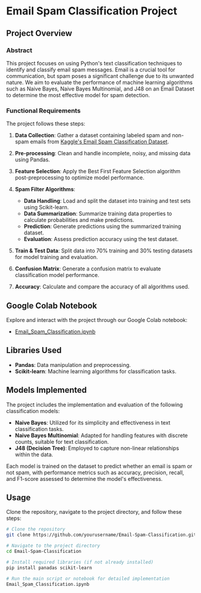 # Email Spam Classification Project

## Project Overview

### Abstract
This project focuses on using Python's text classification techniques to identify and classify email spam messages. Email is a crucial tool for communication, but spam poses a significant challenge due to its unwanted nature. We aim to evaluate the performance of machine learning algorithms such as Naive Bayes, Naive Bayes Multinomial, and J48 on an Email Dataset to determine the most effective model for spam detection.

### Functional Requirements
The project follows these steps:

1. **Data Collection**: Gather a dataset containing labeled spam and non-spam emails from [Kaggle's Email Spam Classification Dataset](https://www.kaggle.com/datasets/balaka18/email-spam-classification-dataset-csv).
   
2. **Pre-processing**: Clean and handle incomplete, noisy, and missing data using Pandas.

3. **Feature Selection**: Apply the Best First Feature Selection algorithm post-preprocessing to optimize model performance.

4. **Spam Filter Algorithms**:
   - **Data Handling**: Load and split the dataset into training and test sets using Scikit-learn.
   - **Data Summarization**: Summarize training data properties to calculate probabilities and make predictions.
   - **Prediction**: Generate predictions using the summarized training dataset.
   - **Evaluation**: Assess prediction accuracy using the test dataset.

5. **Train & Test Data**: Split data into 70% training and 30% testing datasets for model training and evaluation.
   
6. **Confusion Matrix**: Generate a confusion matrix to evaluate classification model performance.
   
7. **Accuracy**: Calculate and compare the accuracy of all algorithms used.

## Google Colab Notebook
Explore and interact with the project through our Google Colab notebook:
- [Email_Spam_Classification.ipynb](notebooks/Email_Spam_Classification.ipynb)

## Libraries Used

- **Pandas**: Data manipulation and preprocessing.
- **Scikit-learn**: Machine learning algorithms for classification tasks.

## Models Implemented

The project includes the implementation and evaluation of the following classification models:
- **Naive Bayes**: Utilized for its simplicity and effectiveness in text classification tasks.
- **Naive Bayes Multinomial**: Adapted for handling features with discrete counts, suitable for text classification.
- **J48 (Decision Tree)**: Employed to capture non-linear relationships within the data.

Each model is trained on the dataset to predict whether an email is spam or not spam, with performance metrics such as accuracy, precision, recall, and F1-score assessed to determine the model's effectiveness.

## Usage

Clone the repository, navigate to the project directory, and follow these steps:

```bash
# Clone the repository
git clone https://github.com/yourusername/Email-Spam-Classification.git

# Navigate to the project directory
cd Email-Spam-Classification

# Install required libraries (if not already installed)
pip install panadas scikit-learn

# Run the main script or notebook for detailed implementation
Email_Spam_Classification.ipynb
